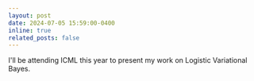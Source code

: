 ```yaml
---
layout: post
date: 2024-07-05 15:59:00-0400
inline: true
related_posts: false
---
```


I'll be attending ICML this year to present my work on Logistic Variational Bayes. 
